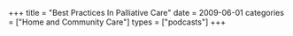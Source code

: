 +++
title = "Best Practices In Palliative Care"
date = 2009-06-01
categories = ["Home and Community Care"]
types = ["podcasts"]
+++
